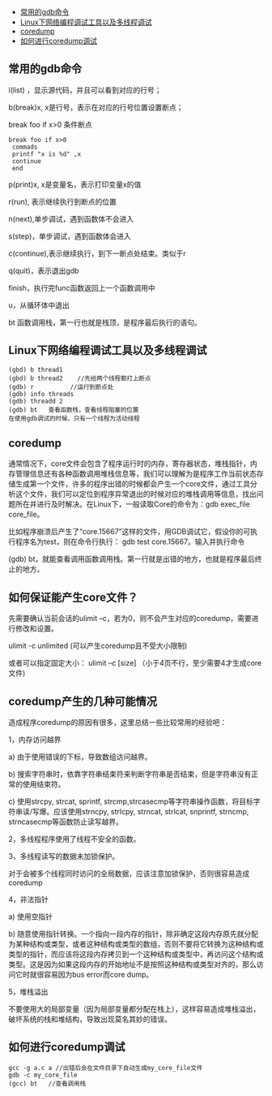 * [常用的gdb命令](#常用的gdb命令)
* [Linux下网络编程调试工具以及多线程调试](#Linux下网络编程调试工具以及多线程调试)
* [coredump](#coredump)
* [如何进行coredump调试](#如何进行coredump调试)


## 常用的gdb命令

l(list) ，显示源代码，并且可以看到对应的行号；

b(break)x, x是行号，表示在对应的行号位置设置断点；

break foo if x>0 条件断点

```
break foo if x>0
 commads 
 printf "x is %d" ,x
 continue
 end
```

p(print)x, x是变量名，表示打印变量x的值

r(run), 表示继续执行到断点的位置

n(next),单步调试，遇到函数体不会进入

s(step)，单步调试，遇到函数体会进入

c(continue),表示继续执行，到下一断点处结束。类似于r

q(quit)，表示退出gdb

finish，执行完func函数返回上一个函数调用中

u，从循环体中退出

bt 函数调用栈，第一行也就是栈顶，是程序最后执行的语句。

## Linux下网络编程调试工具以及多线程调试
```
(gbd) b thread1
(gbd) b thread2    //先给两个线程都打上断点
(gdb) r          //运行到断点处
(gdb) info threads
(gdb) threadd 2
(gdb) bt   查看函数栈，查看线程阻塞的位置
在使用gdb调试的时候，只有一个线程为活动线程
```

## coredump

通常情况下，core文件会包含了程序运行时的内存，寄存器状态，堆栈指针，内存管理信息还有各种函数调用堆栈信息等，我们可以理解为是程序工作当前状态存储生成第一个文件，许多的程序出错的时候都会产生一个core文件，通过工具分析这个文件，我们可以定位到程序异常退出的时候对应的堆栈调用等信息，找出问题所在并进行及时解决。在Linux下，一般读取Core的命令为：gdb exec_file core_file。

比如程序崩溃后产生了“core.15667”这样的文件，用GDB调试它，假设你的可执行程序名为test，则在命令行执行： gdb test core.15667。输入并执行命令 

(gdb) bt，就能查看调用函数调用栈。第一行就是出错的地方，也就是程序最后终止的地方。

如何保证能产生core文件？
---
先需要确认当前会话的ulimit –c，若为0，则不会产生对应的coredump，需要进行修改和设置。

ulimit  -c unlimited  (可以产生coredump且不受大小限制) 

或者可以指定固定大小： ulimit –c [size] （小于4页不行，至少需要4才生成core文件)

coredump产生的几种可能情况
---
造成程序coredump的原因有很多，这里总结一些比较常用的经验吧：

 1，内存访问越界

  a) 由于使用错误的下标，导致数组访问越界。

  b) 搜索字符串时，依靠字符串结束符来判断字符串是否结束，但是字符串没有正常的使用结束符。

  c) 使用strcpy, strcat, sprintf, strcmp,strcasecmp等字符串操作函数，将目标字符串读/写爆。应该使用strncpy, strlcpy, strncat, strlcat, snprintf, strncmp, strncasecmp等函数防止读写越界。

 2，多线程程序使用了线程不安全的函数。


 3，多线程读写的数据未加锁保护。

对于会被多个线程同时访问的全局数据，应该注意加锁保护，否则很容易造成coredump

 4，非法指针

  a) 使用空指针

  b) 随意使用指针转换。一个指向一段内存的指针，除非确定这段内存原先就分配为某种结构或类型，或者这种结构或类型的数组，否则不要将它转换为这种结构或类型的指针，而应该将这段内存拷贝到一个这种结构或类型中，再访问这个结构或类型。这是因为如果这段内存的开始地址不是按照这种结构或类型对齐的，那么访问它时就很容易因为bus error而core dump。

 5，堆栈溢出

不要使用大的局部变量（因为局部变量都分配在栈上），这样容易造成堆栈溢出，破坏系统的栈和堆结构，导致出现莫名其妙的错误。  

## 如何进行coredump调试

```
gcc -g a.c a //出错后会在文件目录下自动生成my_core_file文件
gdb -c my_core_file
(gcc) bt   //查看调用栈
```
